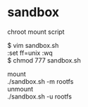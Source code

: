 # sandbox
chroot mount script 
  
  
$ vim sandbox.sh  
:set ff=unix 
:wq  
$ chmod 777 sandbox.sh  
  
mount  
./sandbox.sh -m rootfs  
unmount  
./sandbox.sh -u rootfs  
